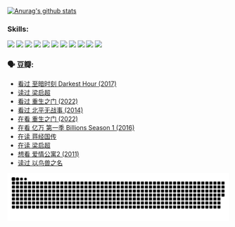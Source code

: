 
[![Anurag's github stats](https://github-readme-stats.vercel.app/api?username=w940853815)](https://github.com/anuraghazra/github-readme-stats)

### Skills:

<code><img height="32" src="https://cdn.jsdelivr.net/npm/simple-icons@v5/icons/python.svg"></code>
<code><img height="32" src="https://cdn.jsdelivr.net/npm/simple-icons@v5/icons/javascript.svg"></code>
<code><img height="32" src="https://cdn.jsdelivr.net/npm/simple-icons@v5/icons/django.svg"></code>
<code><img height="32" src="https://cdn.jsdelivr.net/npm/simple-icons@v5/icons/flask.svg"></code>
<code><img height="32" src="https://cdn.jsdelivr.net/npm/simple-icons@v5/icons/vuetify.svg"></code>
<code><img height="32" src="https://cdn.jsdelivr.net/npm/simple-icons@v5/icons/git.svg"></code>
<code><img height="32" src="https://cdn.jsdelivr.net/npm/simple-icons@v5/icons/docker.svg"></code>
<code><img height="32" src="https://cdn.jsdelivr.net/npm/simple-icons@v5/icons/postgresql.svg"></code>
<code><img height="32" src="https://cdn.jsdelivr.net/npm/simple-icons@v5/icons/elasticsearch.svg"></code>
<code><img height="32" src="https://cdn.jsdelivr.net/npm/simple-icons@v5/icons/macos.svg"></code>
<code><img height="32" src="https://cdn.jsdelivr.net/npm/simple-icons@v5/icons/linux.svg"></code>

### 🗣 豆瓣:

<!-- DOUBAN-ACTIVITIES:START -->
- [看过 至暗时刻 Darkest Hour‎ (2017)](https://www.douban.com/people/136069238/status/3891150447/?_i=54453094)
- [读过 梁启超](https://www.douban.com/people/136069238/status/3890762532/?_i=54453094)
- [看过 重生之门‎ (2022)](https://www.douban.com/people/136069238/status/3890599462/?_i=54453094)
- [看过 北平无战事‎ (2014)](https://www.douban.com/people/136069238/status/3889810506/?_i=54453094)
- [在看 重生之门‎ (2022)](https://www.douban.com/people/136069238/status/3882598762/?_i=54453094)
- [在看 亿万 第一季 Billions Season 1‎ (2016)](https://www.douban.com/people/136069238/status/3878098700/?_i=54453094)
- [在读 蒋经国传](https://www.douban.com/people/136069238/status/3877458956/?_i=54453094)
- [在读 梁启超](https://www.douban.com/people/136069238/status/3876806133/?_i=54453094)
- [想看 爱情公寓2‎ (2011)](https://www.douban.com/people/136069238/status/3876682115/?_i=54453094)
- [读过 以鸟兽之名](https://www.douban.com/people/136069238/status/3876369302/?_i=54453094)
<!-- DOUBAN-ACTIVITIES:END -->


![Snake animation](https://raw.githubusercontent.com/w940853815/w940853815/output/github-contribution-grid-snake.svg)

<!--
**w940853815/w940853815** is a ✨ _special_ ✨ repository because its `README.md` (this file) appears on your GitHub profile.

Here are some ideas to get you started:

- 🔭 I’m currently working on ...
- 🌱 I’m currently learning ...
- 👯 I’m looking to collaborate on ...
- 🤔 I’m looking for help with ...
- 💬 Ask me about ...
- 📫 How to reach me: ...
- 😄 Pronouns: ...
- ⚡ Fun fact: ...
-->
